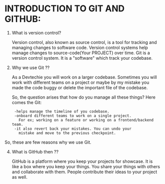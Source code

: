 # **INTRODUCTION TO GIT AND GITHUB:**

1. What is version control?

    Version control, also known as source control, is a tool for tracking and managing changes to software code. Version control systems help manage changes to source-code(Your PROJECT) over time.
    Git is a version control system. It is a "software" which track your codebase.

2. Why we use Git ??
   
    As a Devtechie you will work on a larger codebase. Sometimes you will work with different teams on a project or maybe by my mistake you made the code buggy or delete the important file of the codebase.

    So, the question arises that how do you manage all these things? 
   Here comes the Git:
   
        -helps manage the timeline of you codebase.
        -onboard different teams to work on a single project.
          For ex; working on a feature or working on a frontend/backend team.  
        -it also revert back your mistakes. You can undo your
          mistake and move to the previous checkpoint.
  
So, these are few reasons why we use Git. 

4. What is GitHub then ??
   
    GitHub is a platform where you keep your projects for showcase. It is like a box where you keep your things. 
    You share your things with others and collaborate with them.
    People contribute their ideas to your project as well. 
